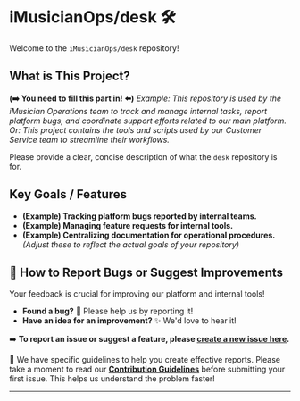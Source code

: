 # iMusicianOps/desk 🛠️

Welcome to the `iMusicianOps/desk` repository!

## What is This Project?

**(➡️ You need to fill this part in! ⬅️)**
*Example: This repository is used by the iMusician Operations team to track and manage internal tasks, report platform bugs, and coordinate support efforts related to our main platform.*
*Or: This project contains the tools and scripts used by our Customer Service team to streamline their workflows.*

Please provide a clear, concise description of what the `desk` repository is for.

## Key Goals / Features

* **(Example) Tracking platform bugs reported by internal teams.**
* **(Example) Managing feature requests for internal tools.**
* **(Example) Centralizing documentation for operational procedures.**
    *(Adjust these to reflect the actual goals of your repository)*

## 📄 How to Report Bugs or Suggest Improvements

Your feedback is crucial for improving our platform and internal tools!

* **Found a bug?** 🐞 Please help us by reporting it!
* **Have an idea for an improvement?** ✨ We'd love to hear it!

➡️ **To report an issue or suggest a feature, please [create a new issue here](https://github.com/iMusicianOps/desk/issues/new/choose).**

📖 We have specific guidelines to help you create effective reports. Please take a moment to read our **[Contribution Guidelines](CONTRIBUTING.md)** before submitting your first issue. This helps us understand the problem faster!

---

